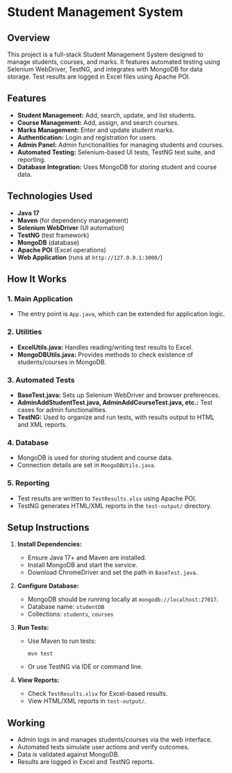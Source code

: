 # Student Management System

## Overview

This project is a full-stack Student Management System designed to manage students, courses, and marks. It features automated testing using Selenium WebDriver, TestNG, and integrates with MongoDB for data storage. Test results are logged in Excel files using Apache POI.

## Features

- **Student Management:** Add, search, update, and list students.
- **Course Management:** Add, assign, and search courses.
- **Marks Management:** Enter and update student marks.
- **Authentication:** Login and registration for users.
- **Admin Panel:** Admin functionalities for managing students and courses.
- **Automated Testing:** Selenium-based UI tests, TestNG test suite, and reporting.
- **Database Integration:** Uses MongoDB for storing student and course data.

## Technologies Used

- **Java 17**
- **Maven** (for dependency management)
- **Selenium WebDriver** (UI automation)
- **TestNG** (test framework)
- **MongoDB** (database)
- **Apache POI** (Excel operations)
- **Web Application** (runs at `http://127.0.0.1:3000/`)

## How It Works

### 1. Main Application

- The entry point is `App.java`, which can be extended for application logic.

### 2. Utilities

- **ExcelUtils.java:** Handles reading/writing test results to Excel.
- **MongoDBUtils.java:** Provides methods to check existence of students/courses in MongoDB.

### 3. Automated Tests

- **BaseTest.java:** Sets up Selenium WebDriver and browser preferences.
- **AdminAddStudentTest.java, AdminAddCourseTest.java, etc.:** Test cases for admin functionalities.
- **TestNG:** Used to organize and run tests, with results output to HTML and XML reports.

### 4. Database

- MongoDB is used for storing student and course data.
- Connection details are set in `MongoDBUtils.java`.

### 5. Reporting

- Test results are written to `TestResults.xlsx` using Apache POI.
- TestNG generates HTML/XML reports in the `test-output/` directory.

## Setup Instructions

1. **Install Dependencies:**
	- Ensure Java 17+ and Maven are installed.
	- Install MongoDB and start the service.
	- Download ChromeDriver and set the path in `BaseTest.java`.

2. **Configure Database:**
	- MongoDB should be running locally at `mongodb://localhost:27017`.
	- Database name: `studentDB`
	- Collections: `students`, `courses`

3. **Run Tests:**
	- Use Maven to run tests:  
	  ```
	  mvn test
	  ```
	- Or use TestNG via IDE or command line.

4. **View Reports:**
	- Check `TestResults.xlsx` for Excel-based results.
	- View HTML/XML reports in `test-output/`.

## Working

- Admin logs in and manages students/courses via the web interface.
- Automated tests simulate user actions and verify outcomes.
- Data is validated against MongoDB.
- Results are logged in Excel and TestNG reports.
